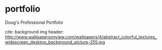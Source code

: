 # portfolio
Doug's Professional Portfolio

cite:
background img header:
http://www.wallpapersonview.com/wallpapers/4/abstract_colorful_textures_widescreen_desktop_background_picture-255.jpg
